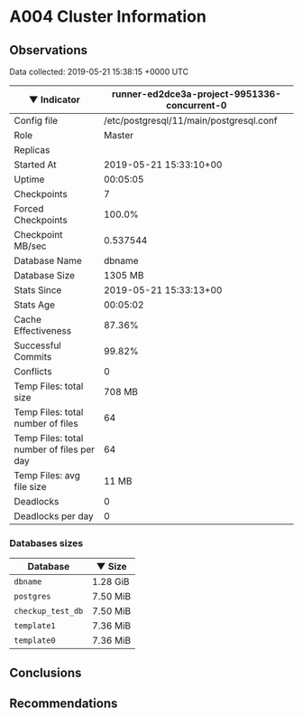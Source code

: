 # A004 Cluster Information #

## Observations ##
Data collected: 2019-05-21 15:38:15 +0000 UTC  

|&#9660;&nbsp;Indicator | runner-ed2dce3a-project-9951336-concurrent-0 |
|--------|-------|
|Config file |/etc/postgresql/11/main/postgresql.conf|
|Role |Master|
|Replicas ||
|Started At |2019-05-21&nbsp;15:33:10+00|
|Uptime |00:05:05|
|Checkpoints |7|
|Forced Checkpoints |100.0%|
|Checkpoint MB/sec |0.537544|
|Database Name |dbname|
|Database Size |1305&nbsp;MB|
|Stats Since |2019-05-21&nbsp;15:33:13+00|
|Stats Age |00:05:02|
|Cache Effectiveness |87.36%|
|Successful Commits |99.82%|
|Conflicts |0|
|Temp Files: total size |708&nbsp;MB|
|Temp Files: total number of files |64|
|Temp Files: total number of files per day |64|
|Temp Files: avg file size |11&nbsp;MB|
|Deadlocks |0|
|Deadlocks per day |0|


### Databases sizes ###

| Database | &#9660;&nbsp;Size |
|----------|--------|
| `dbname` | 1.28&nbsp;GiB |
| `postgres` | 7.50&nbsp;MiB |
| `checkup_test_db` | 7.50&nbsp;MiB |
| `template1` | 7.36&nbsp;MiB |
| `template0` | 7.36&nbsp;MiB |


## Conclusions ##


## Recommendations ##

